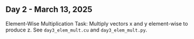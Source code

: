 ## Day 2 - March 13, 2025
Element-Wise Multiplication
Task: Multiply vectors x and y element-wise to produce z.
See `day3_elem_mult.cu` and `day3_elem_mult.py`.
